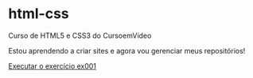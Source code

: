 # html-css
 Curso de HTML5 e CSS3 do CursoemVídeo

 Estou aprendendo a criar sites e agora vou gerenciar meus repositórios!

<a href="https://rafael-novaes.github.io/html-css/exercícios/ex001/index.html"> Executar o exercício ex001 </a>

